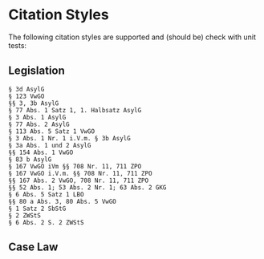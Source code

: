 # Citation Styles

The following citation styles are supported and (should be) check with unit tests:

## Legislation

```
§ 3d AsylG
§ 123 VwGO
§§ 3, 3b AsylG
§ 77 Abs. 1 Satz 1, 1. Halbsatz AsylG
§ 3 Abs. 1 AsylG
§ 77 Abs. 2 AsylG
§ 113 Abs. 5 Satz 1 VwGO
§ 3 Abs. 1 Nr. 1 i.V.m. § 3b AsylG
§ 3a Abs. 1 und 2 AsylG
§§ 154 Abs. 1 VwGO
§ 83 b AsylG
§ 167 VwGO iVm §§ 708 Nr. 11, 711 ZPO
§ 167 VwGO i.V.m. §§ 708 Nr. 11, 711 ZPO
§§ 167 Abs. 2 VwGO, 708 Nr. 11, 711 ZPO
§§ 52 Abs. 1; 53 Abs. 2 Nr. 1; 63 Abs. 2 GKG
§ 6 Abs. 5 Satz 1 LBO
§§ 80 a Abs. 3, 80 Abs. 5 VwGO
§ 1 Satz 2 SbStG
§ 2 ZWStS
§ 6 Abs. 2 S. 2 ZWStS

```

## Case Law

```

```